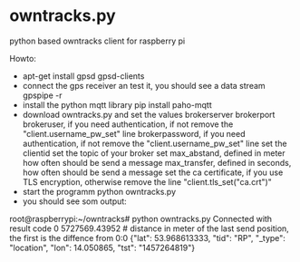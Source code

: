 # owntracks.py
python based owntracks client for raspberry pi


Howto:
- apt-get install gpsd gpsd-clients
- connect the gps receiver an test it, you should see a data stream
     gpspipe -r
- install the python mqtt library
     pip install paho-mqtt
- download owntracks.py and set the values
      brokerserver
      brokerport
      brokeruser, if you need authentication, if not remove the "client.username_pw_set" line
      brokerpassword, if you need authentication, if not remove the "client.username_pw_set" line
      set the clientid
      set the topic of your broker
      set max_abstand, defined in meter how often should be send a message
      max_transfer, defined in seconds, how often should be send a message
      set the ca certificate, if you use TLS encryption, otherwise remove the line "client.tls_set("ca.crt")"
- start the programm
      python owntracks.py
- you should see som output:

root@raspberrypi:~/owntracks# python owntracks.py
Connected with result code 0
5727569.43952 # distance in meter of the last send position, the first is the diffence from 0:0 
{"lat": 53.968613333, "tid": "RP", "_type": "location", "lon": 14.050865, "tst": "1457264819"}



